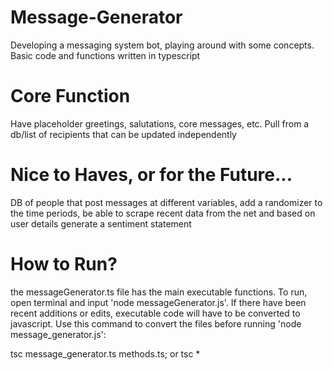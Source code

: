 # Message-Generator
Developing a messaging system bot, playing around with some concepts.  Basic code and functions written in typescript

# Core Function
Have placeholder greetings, salutations, core messages, etc.  Pull from a db/list of recipients that can be updated independently

# Nice to Haves, or for the Future...
DB of people that post messages at different variables, add a randomizer to the time periods, be able to scrape recent data from the net and based on user details generate a sentiment statement

# How to Run?
the messageGenerator.ts file has the main executable functions.  To run, open terminal and input 'node messageGenerator.js'.  If there have been recent additions or edits, executable code will have to be converted to javascript.  Use this command to convert the files before running 'node message_generator.js':

tsc message_generator.ts methods.ts; or tsc *

